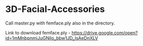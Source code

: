 # 3D-Facial-Accessories

Call master.py with femface.ply also in the directory.

Link to download femface.ply - https://drive.google.com/open?id=1mMnbpnmiJuGNjlo_bbw1JD_IsAeDnXLV
